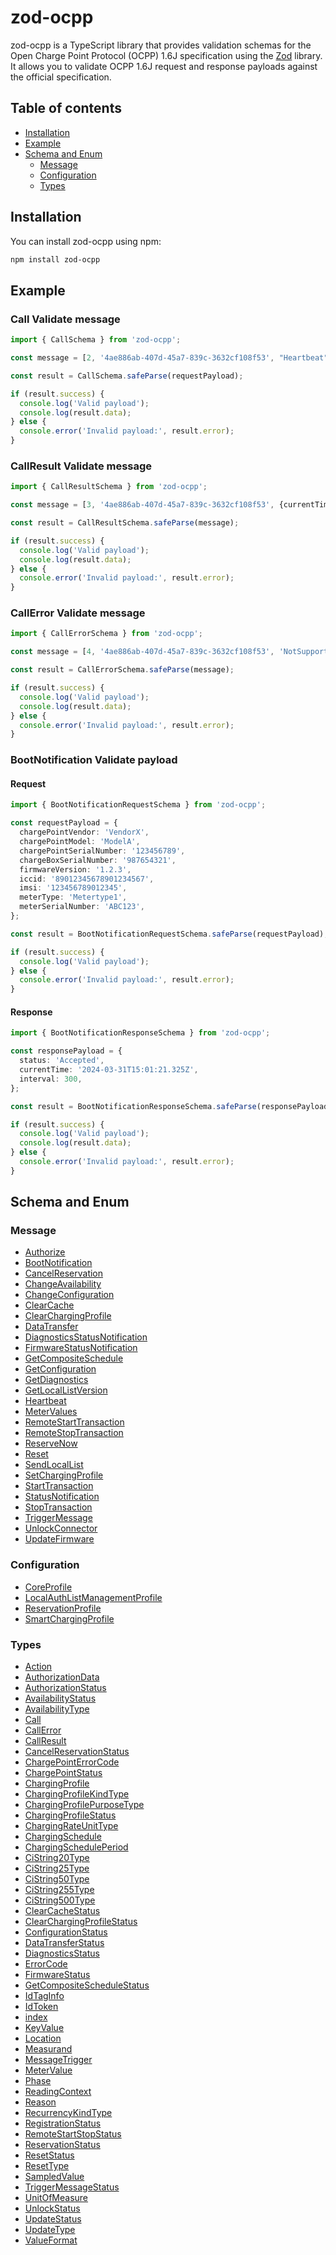 # zod-ocpp

zod-ocpp is a TypeScript library that provides validation schemas for the Open Charge Point Protocol (OCPP) 1.6J specification using the [Zod](https://github.com/colinhacks/zod) library. It allows you to validate OCPP 1.6J request and response payloads against the official specification.

## Table of contents

- [Installation](#installation)
- [Example](#example)
- [Schema and Enum](#schema-and-enum)
  - [Message](#Message)
  - [Configuration](#Configuration)
  - [Types](#Types)

## Installation

You can install zod-ocpp using npm:

```bash
npm install zod-ocpp
```
## Example

### Call Validate message
```typescript
import { CallSchema } from 'zod-ocpp';

const message = [2, '4ae886ab-407d-45a7-839c-3632cf108f53', "Heartbeat", {}];

const result = CallSchema.safeParse(requestPayload);

if (result.success) {
  console.log('Valid payload');
  console.log(result.data);
} else {
  console.error('Invalid payload:', result.error);
}
```
### CallResult Validate message
```typescript
import { CallResultSchema } from 'zod-ocpp';

const message = [3, '4ae886ab-407d-45a7-839c-3632cf108f53', {currentTime: '2024-03-31T15:01:21.325Z'}];

const result = CallResultSchema.safeParse(message);

if (result.success) {
  console.log('Valid payload');
  console.log(result.data);
} else {
  console.error('Invalid payload:', result.error);
}
```
### CallError Validate message
```typescript
import { CallErrorSchema } from 'zod-ocpp';

const message = [4, '4ae886ab-407d-45a7-839c-3632cf108f53', 'NotSupported', 'Not support this protocol', {}];

const result = CallErrorSchema.safeParse(message);

if (result.success) {
  console.log('Valid payload');
  console.log(result.data);
} else {
  console.error('Invalid payload:', result.error);
}
```
### BootNotification Validate payload
#### Request
```typescript
import { BootNotificationRequestSchema } from 'zod-ocpp';

const requestPayload = {
  chargePointVendor: 'VendorX',
  chargePointModel: 'ModelA',
  chargePointSerialNumber: '123456789',
  chargeBoxSerialNumber: '987654321',
  firmwareVersion: '1.2.3',
  iccid: '89012345678901234567',
  imsi: '123456789012345',
  meterType: 'Metertype1',
  meterSerialNumber: 'ABC123',
};

const result = BootNotificationRequestSchema.safeParse(requestPayload);

if (result.success) {
  console.log('Valid payload');
} else {
  console.error('Invalid payload:', result.error);
}
```
#### Response
```typescript
import { BootNotificationResponseSchema } from 'zod-ocpp';

const responsePayload = {
  status: 'Accepted',
  currentTime: '2024-03-31T15:01:21.325Z',
  interval: 300,
};

const result = BootNotificationResponseSchema.safeParse(responsePayload);

if (result.success) {
  console.log('Valid payload');
  console.log(result.data);
} else {
  console.error('Invalid payload:', result.error);
}
```


## Schema and Enum
### Message
- [Authorize](src%2Fversion%2F1.6%2FMessages%2FAuthorize.ts)
- [BootNotification](src%2Fversion%2F1.6%2FMessages%2FBootNotification.ts)
- [CancelReservation](src%2Fversion%2F1.6%2FMessages%2FCancelReservation.ts)
- [ChangeAvailability](src%2Fversion%2F1.6%2FMessages%2FChangeAvailability.ts)
- [ChangeConfiguration](src%2Fversion%2F1.6%2FMessages%2FChangeConfiguration.ts)
- [ClearCache](src%2Fversion%2F1.6%2FMessages%2FClearCache.ts)
- [ClearChargingProfile](src%2Fversion%2F1.6%2FMessages%2FClearChargingProfile.ts)
- [DataTransfer](src%2Fversion%2F1.6%2FMessages%2FDataTransfer.ts)
- [DiagnosticsStatusNotification](src%2Fversion%2F1.6%2FMessages%2FDiagnosticsStatusNotification.ts)
- [FirmwareStatusNotification](src%2Fversion%2F1.6%2FMessages%2FFirmwareStatusNotification.ts)
- [GetCompositeSchedule](src%2Fversion%2F1.6%2FMessages%2FGetCompositeSchedule.ts)
- [GetConfiguration](src%2Fversion%2F1.6%2FMessages%2FGetConfiguration.ts)
- [GetDiagnostics](src%2Fversion%2F1.6%2FMessages%2FGetDiagnostics.ts)
- [GetLocalListVersion](src%2Fversion%2F1.6%2FMessages%2FGetLocalListVersion.ts)
- [Heartbeat](src%2Fversion%2F1.6%2FMessages%2FHeartbeat.ts)
- [MeterValues](src%2Fversion%2F1.6%2FMessages%2FMeterValues.ts)
- [RemoteStartTransaction](src%2Fversion%2F1.6%2FMessages%2FRemoteStartTransaction.ts)
- [RemoteStopTransaction](src%2Fversion%2F1.6%2FMessages%2FRemoteStopTransaction.ts)
- [ReserveNow](src%2Fversion%2F1.6%2FMessages%2FReserveNow.ts)
- [Reset](src%2Fversion%2F1.6%2FMessages%2FReset.ts)
- [SendLocalList](src%2Fversion%2F1.6%2FMessages%2FSendLocalList.ts)
- [SetChargingProfile](src%2Fversion%2F1.6%2FMessages%2FSetChargingProfile.ts)
- [StartTransaction](src%2Fversion%2F1.6%2FMessages%2FStartTransaction.ts)
- [StatusNotification](src%2Fversion%2F1.6%2FMessages%2FStatusNotification.ts)
- [StopTransaction](src%2Fversion%2F1.6%2FMessages%2FStopTransaction.ts)
- [TriggerMessage](src%2Fversion%2F1.6%2FMessages%2FTriggerMessage.ts)
- [UnlockConnector](src%2Fversion%2F1.6%2FMessages%2FUnlockConnector.ts)
- [UpdateFirmware](src%2Fversion%2F1.6%2FMessages%2FUpdateFirmware.ts)
### Configuration
- [CoreProfile](src%2Fversion%2F1.6%2FConfiguration%2FCoreProfile.ts)
- [LocalAuthListManagementProfile](src%2Fversion%2F1.6%2FConfiguration%2FLocalAuthListManagementProfile.ts)
- [ReservationProfile](src%2Fversion%2F1.6%2FConfiguration%2FReservationProfile.ts)
- [SmartChargingProfile](src%2Fversion%2F1.6%2FConfiguration%2FSmartChargingProfile.ts)
### Types
- [Action](src%2Fversion%2F1.6%2FTypes%2FAction.ts)
- [AuthorizationData](src%2Fversion%2F1.6%2FTypes%2FAuthorizationData.ts)
- [AuthorizationStatus](src%2Fversion%2F1.6%2FTypes%2FAuthorizationStatus.ts)
- [AvailabilityStatus](src%2Fversion%2F1.6%2FTypes%2FAvailabilityStatus.ts)
- [AvailabilityType](src%2Fversion%2F1.6%2FTypes%2FAvailabilityType.ts)
- [Call](src%2Fversion%2F1.6%2FTypes%2FCall.ts)
- [CallError](src%2Fversion%2F1.6%2FTypes%2FCallError.ts)
- [CallResult](src%2Fversion%2F1.6%2FTypes%2FCallResult.ts)
- [CancelReservationStatus](src%2Fversion%2F1.6%2FTypes%2FCancelReservationStatus.ts)
- [ChargePointErrorCode](src%2Fversion%2F1.6%2FTypes%2FChargePointErrorCode.ts)
- [ChargePointStatus](src%2Fversion%2F1.6%2FTypes%2FChargePointStatus.ts)
- [ChargingProfile](src%2Fversion%2F1.6%2FTypes%2FChargingProfile.ts)
- [ChargingProfileKindType](src%2Fversion%2F1.6%2FTypes%2FChargingProfileKindType.ts)
- [ChargingProfilePurposeType](src%2Fversion%2F1.6%2FTypes%2FChargingProfilePurposeType.ts)
- [ChargingProfileStatus](src%2Fversion%2F1.6%2FTypes%2FChargingProfileStatus.ts)
- [ChargingRateUnitType](src%2Fversion%2F1.6%2FTypes%2FChargingRateUnitType.ts)
- [ChargingSchedule](src%2Fversion%2F1.6%2FTypes%2FChargingSchedule.ts)
- [ChargingSchedulePeriod](src%2Fversion%2F1.6%2FTypes%2FChargingSchedulePeriod.ts)
- [CiString20Type](src%2Fversion%2F1.6%2FTypes%2FCiString20Type.ts)
- [CiString25Type](src%2Fversion%2F1.6%2FTypes%2FCiString25Type.ts)
- [CiString50Type](src%2Fversion%2F1.6%2FTypes%2FCiString50Type.ts)
- [CiString255Type](src%2Fversion%2F1.6%2FTypes%2FCiString255Type.ts)
- [CiString500Type](src%2Fversion%2F1.6%2FTypes%2FCiString500Type.ts)
- [ClearCacheStatus](src%2Fversion%2F1.6%2FTypes%2FClearCacheStatus.ts)
- [ClearChargingProfileStatus](src%2Fversion%2F1.6%2FTypes%2FClearChargingProfileStatus.ts)
- [ConfigurationStatus](src%2Fversion%2F1.6%2FTypes%2FConfigurationStatus.ts)
- [DataTransferStatus](src%2Fversion%2F1.6%2FTypes%2FDataTransferStatus.ts)
- [DiagnosticsStatus](src%2Fversion%2F1.6%2FTypes%2FDiagnosticsStatus.ts)
- [ErrorCode](src%2Fversion%2F1.6%2FTypes%2FErrorCode.ts)
- [FirmwareStatus](src%2Fversion%2F1.6%2FTypes%2FFirmwareStatus.ts)
- [GetCompositeScheduleStatus](src%2Fversion%2F1.6%2FTypes%2FGetCompositeScheduleStatus.ts)
- [IdTagInfo](src%2Fversion%2F1.6%2FTypes%2FIdTagInfo.ts)
- [IdToken](src%2Fversion%2F1.6%2FTypes%2FIdToken.ts)
- [index](src%2Fversion%2F1.6%2FTypes%2Findex.ts)
- [KeyValue](src%2Fversion%2F1.6%2FTypes%2FKeyValue.ts)
- [Location](src%2Fversion%2F1.6%2FTypes%2FLocation.ts)
- [Measurand](src%2Fversion%2F1.6%2FTypes%2FMeasurand.ts)
- [MessageTrigger](src%2Fversion%2F1.6%2FTypes%2FMessageTrigger.ts)
- [MeterValue](src%2Fversion%2F1.6%2FTypes%2FMeterValue.ts)
- [Phase](src%2Fversion%2F1.6%2FTypes%2FPhase.ts)
- [ReadingContext](src%2Fversion%2F1.6%2FTypes%2FReadingContext.ts)
- [Reason](src%2Fversion%2F1.6%2FTypes%2FReason.ts)
- [RecurrencyKindType](src%2Fversion%2F1.6%2FTypes%2FRecurrencyKindType.ts)
- [RegistrationStatus](src%2Fversion%2F1.6%2FTypes%2FRegistrationStatus.ts)
- [RemoteStartStopStatus](src%2Fversion%2F1.6%2FTypes%2FRemoteStartStopStatus.ts)
- [ReservationStatus](src%2Fversion%2F1.6%2FTypes%2FReservationStatus.ts)
- [ResetStatus](src%2Fversion%2F1.6%2FTypes%2FResetStatus.ts)
- [ResetType](src%2Fversion%2F1.6%2FTypes%2FResetType.ts)
- [SampledValue](src%2Fversion%2F1.6%2FTypes%2FSampledValue.ts)
- [TriggerMessageStatus](src%2Fversion%2F1.6%2FTypes%2FTriggerMessageStatus.ts)
- [UnitOfMeasure](src%2Fversion%2F1.6%2FTypes%2FUnitOfMeasure.ts)
- [UnlockStatus](src%2Fversion%2F1.6%2FTypes%2FUnlockStatus.ts)
- [UpdateStatus](src%2Fversion%2F1.6%2FTypes%2FUpdateStatus.ts)
- [UpdateType](src%2Fversion%2F1.6%2FTypes%2FUpdateType.ts)
- [ValueFormat](src%2Fversion%2F1.6%2FTypes%2FValueFormat.ts)
